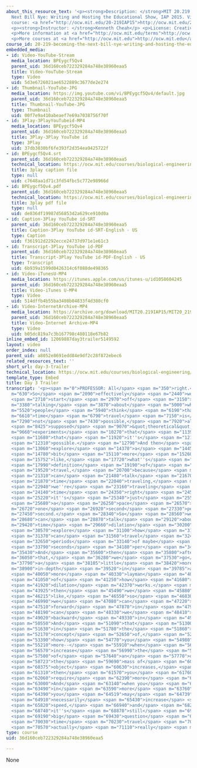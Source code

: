 ```yaml
---
about_this_resource_text: '<p><strong>Description: </strong>MIT 20.219 Becoming the
  Next Bill Nye: Writing and Hosting the Educational Show, IAP 2015. View the complete
  course: <a href="http://ocw.mit.edu/20-219IAP15">http://ocw.mit.edu/20-219IAP15</a>.</p>
  <p><strong>Instructor: </strong>Kenneth Cheah</p> <p>License: Creative Commons BY-NC-SA</p>
  <p>More information at <a href="http://ocw.mit.edu/terms">http://ocw.mit.edu/terms</a></p>
  <p>More courses at <a href="http://ocw.mit.edu">http://ocw.mit.edu</a></p>'
course_id: 20-219-becoming-the-next-bill-nye-writing-and-hosting-the-educational-show-january-iap-2015
embedded_media:
- id: Video-YouTube-Stream
  media_location: BPEygcf5Qv4
  parent_uid: 36d160ceb722329284a748e38960eaa5
  title: Video-YouTube-Stream
  type: Video
  uid: 5d3e6726021ae6522889c3677de2e274
- id: Thumbnail-YouTube-JPG
  media_location: https://img.youtube.com/vi/BPEygcf5Qv4/default.jpg
  parent_uid: 36d160ceb722329284a748e38960eaa5
  title: Thumbnail-YouTube-JPG
  type: Thumbnail
  uid: 00f7e9a410abeaef7e69a7038756f70f
- id: 3Play-3PlayYouTubeid-MP4
  media_location: BPEygcf5Qv4
  parent_uid: 36d160ceb722329284a748e38960eaa5
  title: 3Play-3Play YouTube id
  type: 3Play
  uid: 37db3030bf6fe393f2d354ea9425722f
- id: BPEygcf5Qv4.srt
  parent_uid: 36d160ceb722329284a748e38960eaa5
  technical_location: https://ocw.mit.edu/courses/biological-engineering/20-219-becoming-the-next-bill-nye-writing-and-hosting-the-educational-show-january-iap-2015/student-projects/kenneth-cheahs-project/day-3-trailer/BPEygcf5Qv4.srt
  title: 3play caption file
  type: null
  uid: c7648aa1d71c3fd54fbc5c772e98966d
- id: BPEygcf5Qv4.pdf
  parent_uid: 36d160ceb722329284a748e38960eaa5
  technical_location: https://ocw.mit.edu/courses/biological-engineering/20-219-becoming-the-next-bill-nye-writing-and-hosting-the-educational-show-january-iap-2015/student-projects/kenneth-cheahs-project/day-3-trailer/BPEygcf5Qv4.pdf
  title: 3play pdf file
  type: null
  uid: de836df19987d56853d2a629ce910d0a
- id: Caption-3Play YouTube id-SRT
  parent_uid: 36d160ceb722329284a748e38960eaa5
  title: Caption-3Play YouTube id-SRT-English - US
  type: Caption
  uid: f361912d2292ecce24737d971e1e61c3
- id: Transcript-3Play YouTube id-PDF
  parent_uid: 36d160ceb722329284a748e38960eaa5
  title: Transcript-3Play YouTube id-PDF-English - US
  type: Transcript
  uid: 6b939a1599d0426314c6f088de498365
- id: Video-iTunesU-MP4
  media_location: https://itunes.apple.com/us/itunes-u/id1058604245
  parent_uid: 36d160ceb722329284a748e38960eaa5
  title: Video-iTunes U-MP4
  type: Video
  uid: 514dffb4b55ba3408b04833f4d380cf0
- id: Video-InternetArchive-MP4
  media_location: https://archive.org/download/MIT20.219IAP15/MIT20_219IAP15_KC_D03_Pitch_360p.mp4
  parent_uid: 36d160ceb722329284a748e38960eaa5
  title: Video-Internet Archive-MP4
  type: Video
  uid: b05dc819a7c3b167798c480118e67b82
inline_embed_id: 12069887day3trailer5149592
layout: video
order_index: null
parent_uid: a8052e8691edd84e9df2c28f872ebec6
related_resources_text: ''
short_url: day-3-trailer
technical_location: https://ocw.mit.edu/courses/biological-engineering/20-219-becoming-the-next-bill-nye-writing-and-hosting-the-educational-show-january-iap-2015/student-projects/kenneth-cheahs-project/day-3-trailer
template_type: Embed
title: Day 3 Trailer
transcript: '<p><span m="0">PROFESSOR: All</span> <span m="350">right.</span> <span
  m="630">So</span> <span m="2090">effectively</span> <span m="2440">we''ll</span>
  <span m="2710">start</span> <span m="2970">off</span> <span m="3150">by</span> <span
  m="3380">talking</span> <span m="3870">about</span> <span m="5000">why</span> <span
  m="5520">people</span> <span m="5940">think</span> <span m="6190">that</span> <span
  m="6610">time</span> <span m="6790">travel</span> <span m="7150">is</span> <span
  m="7290">not</span> <span m="7430">possible,</span> <span m="7920">all the</span>
  <span m="8425">supposed</span> <span m="9070">&quot;theoretical&quot;</span> <span
  m="9660">experiments</span> <span m="10270">that</span> <span m="11390">proved</span>
  <span m="11680">that</span> <span m="11920">it''s</span> <span m="12120">not</span>
  <span m="12310">possible.</span> <span m="12790">And then</span> <span m="12960">we''ll</span>
  <span m="13060">explore</span> <span m="14370">a</span> <span m="14450">little</span>
  <span m="14780">bit</span> <span m="15110">more</span> <span m="15260">into,</span>
  <span m="15752">like,</span> <span m="17720">what''s</span> <span m="17940">the</span>
  <span m="17990">definition</span> <span m="19190">of</span> <span m="19300">time</span>
  <span m="19520">travel,</span> <span m="20700">because</span> <span m="21110">we</span>
  <span m="21310">can</span> <span m="21480">talk</span> <span m="21670">about</span>
  <span m="21870">time</span> <span m="22040">traveling,</span> <span m="22570">like</span>
  <span m="22940">we''re</span> <span m="23160">traveling</span> <span m="23550">through</span>
  <span m="24140">time</span> <span m="24350">right</span> <span m="24520">now,</span>
  <span m="25220">it''s</span> <span m="25340">just</span> <span m="25590">at, like,</span>
  <span m="25680">a</span> <span m="26250">pace</span> <span m="26570">of</span> <span
  m="26720">one</span> <span m="26920">second</span> <span m="27330">per</span> <span
  m="27450">second.</span> <span m="28340">So</span> <span m="28560">we</span> <span
  m="28680">can</span> <span m="28870">talk</span> <span m="29120">about</span> <span
  m="29420">time</span> <span m="29660">dilation</span> <span m="30200">and</span>
  <span m="30570">explore</span> <span m="31100">how</span> <span m="31240">we</span>
  <span m="31370">can</span> <span m="31560">travel</span> <span m="32490">at</span>
  <span m="32650">periods</span> <span m="33140">of maybe</span> <span m="33420">seven</span>
  <span m="33790">seconds</span> <span m="34180">per</span> <span m="34270">second.</span></p><p><span
  m="35430">And</span> <span m="35600">then</span> <span m="35800">after</span> <span
  m="36050">that,</span> <span m="36280">we</span> <span m="37530">go</span> <span
  m="37790">a</span> <span m="38105">little</span> <span m="38420">more</span> <span
  m="38900">in-depth</span> <span m="39520">in</span> <span m="39785">a bit</span>
  <span m="40050">more</span> <span m="40330">layman</span> <span m="40740">terms</span>
  <span m="41050">of</span> <span m="41250">how</span> <span m="41680">time</span>
  <span m="41920">dilation</span> <span m="42370">works.</span> <span m="43530">And</span>
  <span m="43925">then</span> <span m="45490">we</span> <span m="45880">ask,</span>
  <span m="46215">like,</span> <span m="46550">so</span> <span m="46830">if</span>
  <span m="46990">we</span> <span m="47080">can</span> <span m="47220">travel</span>
  <span m="47510">forward</span> <span m="47870">in</span> <span m="47970">time,</span>
  <span m="48190">can</span> <span m="48330">we</span> <span m="48410">travel</span>
  <span m="49020">backward</span> <span m="49330">in</span> <span m="49510">time?</span>
  <span m="50550">And</span> <span m="51090">that</span> <span m="51300">brings</span>
  <span m="51630">in</span> <span m="51780">the</span> <span m="51860">whole</span>
  <span m="52170">concept</span> <span m="52650">of,</span> <span m="52810">like,</span>
  <span m="53390">how</span> <span m="54770">you</span> <span m="54980">need</span>
  <span m="55210">more--</span> <span m="55910">when</span> <span m="56130">you</span>
  <span m="56570">increase</span> <span m="56990">the</span> <span m="57230">speed</span>
  <span m="57500">of</span> <span m="57640">an</span> <span m="57770">object,</span>
  <span m="58723">the</span> <span m="59690">mass of</span> <span m="60120">the</span>
  <span m="60375">object</span> <span m="60630">increases,</span> <span m="61140">and</span>
  <span m="61310">then</span> <span m="61570">you</span> <span m="61760">also</span>
  <span m="62060">require</span> <span m="62390">more</span> <span m="62570">energy.</span>
  <span m="63000">And</span> <span m="63140">when you</span> <span m="63360">put</span>
  <span m="63490">in</span> <span m="63590">more</span> <span m="63760">energy,</span>
  <span m="64390">you</span> <span m="64519">may</span> <span m="64739">not</span>
  <span m="64910">necessarily</span> <span m="65430">increase</span> <span m="65740">the</span>
  <span m="65820">speed,</span> <span m="66940">and</span> <span m="68210">therefore</span>
  <span m="68740">it''s</span> <span m="68870">still</span> <span m="69120">a</span>
  <span m="69190">big</span> <span m="69430">question</span> <span m="69800">whether</span>
  <span m="70030">time</span> <span m="70230">travel</span> <span m="70450">is</span>
  <span m="70570">actually</span> <span m="71110">really</span> <span m="71400">possible.</span></p>'
type: course
uid: 36d160ceb722329284a748e38960eaa5

---
```

None